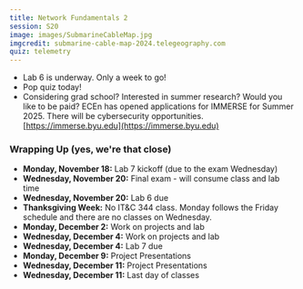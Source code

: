 ```yaml
---
title: Network Fundamentals 2
session: S20
image: images/SubmarineCableMap.jpg
imgcredit: submarine-cable-map-2024.telegeography.com
quiz: telemetry
---
```


* Lab 6 is underway. Only a week to go!
* Pop quiz today!
* Considering grad school? Interested in summer research? Would you like to be paid? ECEn has opened applications for IMMERSE for Summer 2025. There will be cybersecurity opportunities. [https://immerse.byu.edu](https://immerse.byu.edu)

### Wrapping Up (yes, we're that close)
* **Monday, November 18:** Lab 7 kickoff (due to the exam Wednesday)
* **Wednesday, November 20:** Final exam - will consume class and lab time
* **Wednesday, November 20:** Lab 6 due
* **Thanksgiving Week:** No IT&C 344 class. Monday follows the Friday schedule and there are no classes on Wednesday.
* **Monday, December 2:** Work on projects and lab
* **Wednesday, December 4:** Work on projects and lab
* **Wednesday, December 4:** Lab 7 due
* **Monday, December 9:** Project Presentations
* **Wednesday, December 11:** Project Presentations
* **Wednesday, December 11:** Last day of classes
